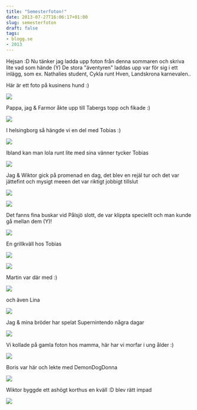 ```yaml
---
title: "Semesterfoton!"
date: 2013-07-27T16:06:17+01:00
slug: semesterfoton
draft: false
tags:
- blogg.se
- 2013
---
```

Hejsan :D Nu tänker jag ladda upp foton från denna sommaren och skriva lite vad som hände (Y) De stora "äventyren" laddas upp var för sig i ett inlägg, som ex. Nathalies student, Cykla runt Hven, Landskrona karnevalen..  
  
Här är ett foto på kusinens hund :)

![](/assets/images/blogg.se/dsc_05471_51f3ceebe087c3541a720bde.jpg)

Pappa, jag & Farmor åkte upp till Tabergs topp och fikade :)  

![](/assets/images/blogg.se/dsc_05641_51f3cf7fe087c35b4dd00c6d.jpg)

I helsingborg så hängde vi en del med Tobias :)

![](/assets/images/blogg.se/dsc_06111_51f3d0019606ee2869b171d3.jpg)

Ibland kan man lola runt lite med sina vänner tycker Tobias

![](/assets/images/blogg.se/dsc_06181_51f3d04ce087c355d5f4a614.jpg)

  
Jag & Wiktor gick på promenad en dag, det blev en rejäl tur och det var jättefint och mysigt meeen det var riktigt jobbigt tillslut

![](/assets/images/blogg.se/dsc_06201_51f3d0bdddf2b36f451329ae.jpg)

![](https://cdn3.cdnme.se/701517/7-3/dsc_06421_51f3d1149606ee27f925ec3f.jpg)

Det fanns fina buskar vid Pålsjö slott, de var klippta speciellt och man kunde gå mellan dem (Y)!  

![](/assets/images/blogg.se/dsc_06491_51f3d181e087c355dfcc06a1.jpg)

En grillkväll hos Tobias

![](/assets/images/blogg.se/dsc_07311_51f3d21fddf2b305176c0e40.jpg)

![](https://cdn1.cdnme.se/701517/7-3/dsc_07421_51f3d252ddf2b305c1949198.jpg)

Martin var där med :)

![](/assets/images/blogg.se/dsc_07431_51f3d27f9606ee2830c47123.jpg)

och även Lina

![](/assets/images/blogg.se/dsc_07441_51f3d2afe087c351bdc0f07a.jpg)

Jag & mina bröder har spelat Supernintendo några dagar

![](/assets/images/blogg.se/dsc_08361_51f3d2feddf2b3743d839098.jpg)

Vi kollade på gamla foton hos mamma, här har vi morfar i ung ålder :)  

![](/assets/images/blogg.se/dsc_08391_51f3d345e087c35b248a128e.jpg)

Boris var här och lekte med DemonDogDonna  

![](/assets/images/blogg.se/dsc_08451_51f3d3979606ee2fface6b16.jpg)

Wiktor byggde ett ashögt korthus en kväll :D blev rätt impad

![](/assets/images/blogg.se/dsc_08501_51f3d3cce087c35c01313c3b.jpg)